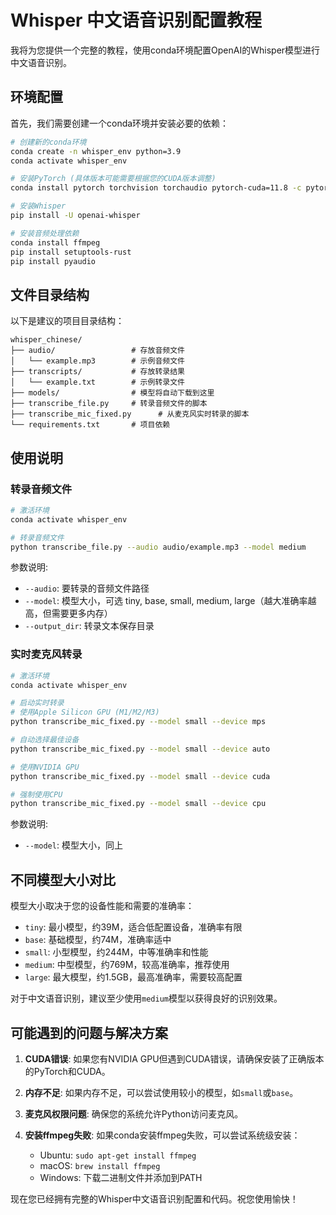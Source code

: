 # Whisper 中文语音识别配置教程

我将为您提供一个完整的教程，使用conda环境配置OpenAI的Whisper模型进行中文语音识别。

## 环境配置

首先，我们需要创建一个conda环境并安装必要的依赖：

```bash
# 创建新的conda环境
conda create -n whisper_env python=3.9
conda activate whisper_env

# 安装PyTorch (具体版本可能需要根据您的CUDA版本调整)
conda install pytorch torchvision torchaudio pytorch-cuda=11.8 -c pytorch -c nvidia

# 安装Whisper
pip install -U openai-whisper

# 安装音频处理依赖
conda install ffmpeg
pip install setuptools-rust
pip install pyaudio
```

## 文件目录结构

以下是建议的项目目录结构：

```
whisper_chinese/
├── audio/                 # 存放音频文件
│   └── example.mp3        # 示例音频文件
├── transcripts/           # 存放转录结果
│   └── example.txt        # 示例转录文件
├── models/                # 模型将自动下载到这里
├── transcribe_file.py     # 转录音频文件的脚本
├── transcribe_mic_fixed.py      # 从麦克风实时转录的脚本
└── requirements.txt       # 项目依赖
```



## 使用说明

### 转录音频文件

```bash
# 激活环境
conda activate whisper_env

# 转录音频文件
python transcribe_file.py --audio audio/example.mp3 --model medium
```

参数说明:
- `--audio`: 要转录的音频文件路径
- `--model`: 模型大小，可选 tiny, base, small, medium, large（越大准确率越高，但需要更多内存）
- `--output_dir`: 转录文本保存目录

### 实时麦克风转录

```bash
# 激活环境
conda activate whisper_env

# 启动实时转录
# 使用Apple Silicon GPU (M1/M2/M3)
python transcribe_mic_fixed.py --model small --device mps

# 自动选择最佳设备
python transcribe_mic_fixed.py --model small --device auto

# 使用NVIDIA GPU
python transcribe_mic_fixed.py --model small --device cuda

# 强制使用CPU
python transcribe_mic_fixed.py --model small --device cpu
```

参数说明:
- `--model`: 模型大小，同上

## 不同模型大小对比

模型大小取决于您的设备性能和需要的准确率：

- `tiny`: 最小模型，约39M，适合低配置设备，准确率有限
- `base`: 基础模型，约74M，准确率适中
- `small`: 小型模型，约244M，中等准确率和性能
- `medium`: 中型模型，约769M，较高准确率，推荐使用
- `large`: 最大模型，约1.5GB，最高准确率，需要较高配置

对于中文语音识别，建议至少使用`medium`模型以获得良好的识别效果。

## 可能遇到的问题与解决方案

1. **CUDA错误**: 如果您有NVIDIA GPU但遇到CUDA错误，请确保安装了正确版本的PyTorch和CUDA。
   
2. **内存不足**: 如果内存不足，可以尝试使用较小的模型，如`small`或`base`。

3. **麦克风权限问题**: 确保您的系统允许Python访问麦克风。

4. **安装ffmpeg失败**: 如果conda安装ffmpeg失败，可以尝试系统级安装：
   - Ubuntu: `sudo apt-get install ffmpeg`
   - macOS: `brew install ffmpeg`
   - Windows: 下载二进制文件并添加到PATH

现在您已经拥有完整的Whisper中文语音识别配置和代码。祝您使用愉快！